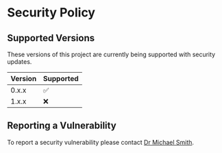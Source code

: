 # Security Policy

## Supported Versions

These versions of this project are currently being supported with security updates.

| Version | Supported          |
| ------- | ------------------ |
| 0.x.x   | :white_check_mark: |
| 1.x.x   | :x:                |

## Reporting a Vulnerability

To report a security vulnerability please contact [Dr Michael Smith](https://www.sheffield.ac.uk/dcs/people/academic/michael-smith).
